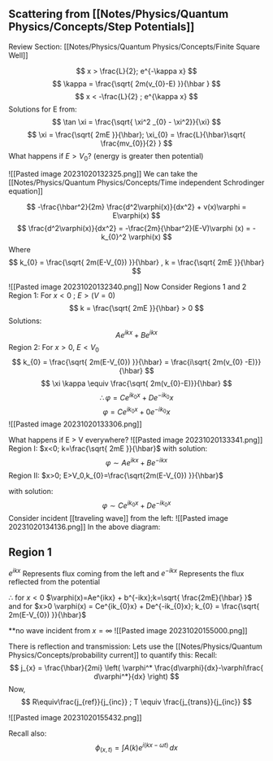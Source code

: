 ## Scattering from [[Notes/Physics/Quantum Physics/Concepts/Step Potentials]]

Review Section: 
[[Notes/Physics/Quantum Physics/Concepts/Finite Square Well]]

$$
x > \frac{L}{2}; e^{-\kappa x}
$$
$$
\kappa = \frac{\sqrt{ 2m(v_{0}-E) }}{\hbar }
$$
$$
x < -\frac{L}{2} ; e^{\kappa x}
$$
Solutions for E from:
$$
\tan \xi = \frac{\sqrt{ \xi^2 _{0} - \xi^2}}{\xi}
$$
$$
\xi = \frac{\sqrt{ 2mE }}{\hbar}; \xi_{0} = \frac{L}{\hbar}\sqrt{ \frac{mv_{0}}{2} }
$$
What happens if $E > V_0$?
(energy is greater then potential)

![[Pasted image 20231020132325.png]]
We can take the [[Notes/Physics/Quantum Physics/Concepts/Time independent Schrodinger equation]]

$$
-\frac{\hbar^2}{2m} \frac{d^2\varphi(x)}{dx^2} + v(x)\varphi = E\varphi(x)
$$
$$
\frac{d^2\varphi(x)}{dx^2} = -\frac{2m}{\hbar^2}(E-V)\varphi (x) = -k_{0}^2 \varphi(x)
$$
Where 
$$
k_{0} = \frac{\sqrt{ 2m(E-V_{0}) }}{\hbar} , k = \frac{\sqrt{ 2mE }}{\hbar}
$$

![[Pasted image 20231020132340.png]]
Now Consider Regions 1 and 2
Region 1: For $x<0$ ; $E>(V=0)$ 
$$
k = \frac{\sqrt{ 2mE }}{\hbar} > 0
$$
Solutions: 
$$
Ae^{ikx} + Be^{ikx}
$$
Region 2: For $x>0$, $E<V_0$
$$
k_{0} = \frac{\sqrt{ 2m(E-V_{0}) }}{\hbar} = \frac{i\sqrt{ 2m(v_{0} -E)}}{\hbar} 
$$
$$
\xi \kappa \equiv \frac{\sqrt{ 2m(v_{0}-E)}}{\hbar}
$$
$$
\therefore \varphi= Ce^{ik_{0}x} + De^{-ik_{0} }x
$$
$$
\varphi= Ce^{ik_{0}x} + 0e^{-ik_{0} }x
$$
![[Pasted image 20231020133306.png]]

What happens if E > V everywhere? 
![[Pasted image 20231020133341.png]]
Region I: $x<0; k=\frac{\sqrt{ 2mE }}{\hbar}$
with solution:
$$
\varphi \sim Ae^{ikx} + Be^{-ikx} 
$$
Region II: $x>0; E>V_0,k_{0}=\frac{\sqrt{2m(E-V_{0}) }}{\hbar}$

with solution: 
$$
\varphi \sim Ce^{ik_{0}x} + De^{-ik_{0}x}
$$
Consider incident [[traveling wave]] from the left: 
![[Pasted image 20231020134136.png]]
In the above diagram: 

## Region 1
$e^{ikx}$ Represents flux coming from the left
and
$e^{-ikx}$ Represents the flux reflected from the potential

$\therefore$ for $x<0$ $\varphi(x)=Ae^{ikx} + b^{-ikx};k=\sqrt{ \frac{2mE}{\hbar} }$ 
and for $x>0 \varphi(x) = Ce^{ik_{0}x} + De^{-ik_{0}x}; k_{0} = \frac{\sqrt{ 2m(E-V_{0}) }}{\hbar}$

**no wave incident from $x = \infty$ 
![[Pasted image 20231020155000.png]]

There is reflection and transmission:
Lets use the [[Notes/Physics/Quantum Physics/Concepts/probability current]] to quantify this: 
Recall: 
$$
j_{x} = \frac{\hbar}{2mi} \left( \varphi^* \frac{d\varphi}{dx}-\varphi\frac{ d\varphi^*}{dx} \right)
$$
Now, $$
R\equiv\frac{j_{ref}}{j_{inc}} ; T \equiv \frac{j_{trans}}{j_{inc}}
$$

![[Pasted image 20231020155432.png]]

Recall also: 
$$
\phi_{(x,t)} = \int A(k)e^{i(kx-\omega t)} \, dx 
$$

